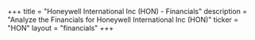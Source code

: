 +++
title = "Honeywell International Inc (HON) - Financials"
description = "Analyze the Financials for Honeywell International Inc (HON)"
ticker = "HON"
layout = "financials"
+++

